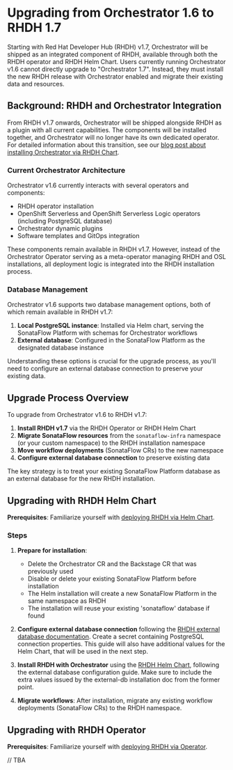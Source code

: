 # Upgrading from Orchestrator 1.6 to RHDH 1.7

Starting with Red Hat Developer Hub (RHDH) v1.7, Orchestrator will be shipped as an integrated component of RHDH, available through both the RHDH operator and RHDH Helm Chart. Users currently running Orchestrator v1.6 cannot directly upgrade to "Orchestrator 1.7". Instead, they must install the new RHDH release with Orchestrator enabled and migrate their existing data and resources.

## Background: RHDH and Orchestrator Integration

From RHDH v1.7 onwards, Orchestrator will be shipped alongside RHDH as a plugin with all current capabilities. The components will be installed together, and Orchestrator will no longer have its own dedicated operator. For detailed information about this transition, see our [blog post about installing Orchestrator via RHDH Chart](https://www.rhdhorchestrator.io/blog/installing-orchestrator-via-rhdh-chart/).

### Current Orchestrator Architecture

Orchestrator v1.6 currently interacts with several operators and components:

- RHDH operator installation
- OpenShift Serverless and OpenShift Serverless Logic operators (including PostgreSQL database)
- Orchestrator dynamic plugins
- Software templates and GitOps integration

These components remain available in RHDH v1.7. However, instead of the Orchestrator Operator serving as a meta-operator managing RHDH and OSL installations, all deployment logic is integrated into the RHDH installation process.

### Database Management

Orchestrator v1.6 supports two database management options, both of which remain available in RHDH v1.7:

1. **Local PostgreSQL instance**: Installed via Helm chart, serving the SonataFlow Platform with schemas for Orchestrator workflows
2. **External database**: Configured in the SonataFlow Platform as the designated database instance

Understanding these options is crucial for the upgrade process, as you'll need to configure an external database connection to preserve your existing data.

## Upgrade Process Overview

To upgrade from Orchestrator v1.6 to RHDH v1.7:

1. **Install RHDH v1.7** via the RHDH Operator or RHDH Helm Chart
2. **Migrate SonataFlow resources** from the `sonataflow-infra` namespace (or your custom namespace) to the RHDH installation namespace
3. **Move workflow deployments** (SonataFlow CRs) to the new namespace
4. **Configure external database connection** to preserve existing data

The key strategy is to treat your existing SonataFlow Platform database as an external database for the new RHDH installation.

## Upgrading with RHDH Helm Chart

**Prerequisites**: Familiarize yourself with [deploying RHDH via Helm Chart](https://docs.redhat.com/en/documentation/red_hat_developer_hub/1.1/html/administration_guide_for_red_hat_developer_hub/assembly-install-rhdh-ocp#proc-install-rhdh-ocp-helm_admin-rhdh).

### Steps

1. **Prepare for installation**:

   - Delete the Orchestrator CR and the Backstage CR that was previously used
   - Disable or delete your existing SonataFlow Platform before installation
   - The Helm installation will create a new SonataFlow Platform in the same namespace as RHDH
   - The installation will reuse your existing 'sonataflow' database if found
   
1. **Configure external database connection** following the [RHDH external database documentation](https://github.com/redhat-developer/rhdh-chart/blob/main/docs/external-db.md). Create a secret containing PostgreSQL connection properties. This guide will also have additional values for the Helm Chart, that will be used in the next step.

1. **Install RHDH with Orchestrator** using the [RHDH Helm Chart](https://github.com/redhat-developer/rhdh-chart/blob/main/charts/backstage), following the external database configuration guide. Make sure to include the extra values issued by the external-db installation doc from the former point.


1. **Migrate workflows**: After installation, migrate any existing workflow deployments (SonataFlow CRs) to the RHDH namespace.

## Upgrading with RHDH Operator

**Prerequisites**: Familiarize yourself with [deploying RHDH via Operator](https://docs.redhat.com/en/documentation/red_hat_developer_hub/1.1/html/administration_guide_for_red_hat_developer_hub/assembly-install-rhdh-ocp#proc-install-rhdh-ocp-operator_admin-rhdh).

// TBA
